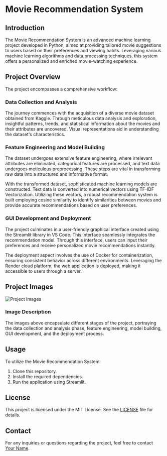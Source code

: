 # Movie Recommendation System

## Introduction

The Movie Recommendation System is an advanced machine learning project developed in Python, aimed at providing tailored movie suggestions to users based on their preferences and viewing habits. Leveraging various machine learning algorithms and data processing techniques, this system offers a personalized and enriched movie-watching experience.

## Project Overview

The project encompasses a comprehensive workflow:

### Data Collection and Analysis

The journey commences with the acquisition of a diverse movie dataset obtained from Kaggle. Through meticulous data analysis and exploration, insightful patterns, trends, and statistical information about the movies and their attributes are uncovered. Visual representations aid in understanding the dataset's characteristics.

### Feature Engineering and Model Building

The dataset undergoes extensive feature engineering, where irrelevant attributes are eliminated, categorical features are processed, and text data undergoes meticulous preprocessing. These steps are vital in transforming raw data into a structured and informative format.

With the transformed dataset, sophisticated machine learning models are constructed. Text data is converted into numerical vectors using TF-IDF Vectorization. Utilizing these vectors, a robust recommendation system is built employing cosine similarity to identify similarities between movies and provide accurate recommendations based on user preferences.

### GUI Development and Deployment

The project culminates in a user-friendly graphical interface created using the Streamlit library in VS Code. This interface seamlessly integrates the recommendation model. Through this interface, users can input their preferences and receive personalized movie recommendations instantly.

The deployment aspect involves the use of Docker for containerization, ensuring consistent behavior across different environments. Leveraging the Render cloud platform, the web application is deployed, making it accessible to users through a server.

## Project Images

![Project Images](images/project_collage.png)

### Image Description

The images above encapsulate different stages of the project, portraying the data collection and analysis phase, feature engineering, model building, GUI development, and the deployment process.

## Usage

To utilize the Movie Recommendation System:

1. Clone this repository.
2. Install the required dependencies.
3. Run the application using Streamlit.

## License

This project is licensed under the MIT License. See the [LICENSE](link_to_license_file) file for details.

## Contact

For any inquiries or questions regarding the project, feel free to contact [Your Name](mailto:your_email@example.com).
